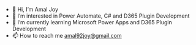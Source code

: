 - 👋 Hi, I’m Amal Joy
- 👀 I’m interested in Power Automate, C# and D365 Plugin Development
- 🌱 I’m currently learning Microsoft Power Apps and D365 Plugin Development
- 📫 How to reach me amal92joy@gmail.com

<!---
amal92joyGF/amal92joyGF is a ✨ special ✨ repository because its `README.md` (this file) appears on your GitHub profile.
You can click the Preview link to take a look at your changes.
--->
